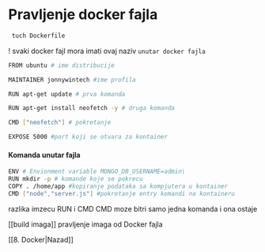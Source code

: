 # Pravljenje docker fajla

```bash
 tuch Dockerfile
```
! svaki docker fajl mora imati ovaj naziv
`unutar docker fajla`

```bash
FROM ubuntu # ime distribucije

MAINTAINER jonnywintech #ime profila 

RUN apt-get update # prva komanda 

RUN apt-get install neofetch -y # druga komanda

CMD ["neofetch"] # pokretanje

EXPOSE 5000 #port koji se otvara za kontainer

```

#### Komanda unutar fajla
```bash
ENV # Envionment variable MONGO_DB_USERNAME=admin\
RUN mkdir -p # komande koje se pokrecu 
COPY . /home/app #kopiranje podataka sa kompjutera u kontainer
CMD ["node","server.js"] #pokretanje entry komandi na kontaineru
```
razlika imzecu RUN i CMD
CMD moze bitri samo jedna komanda i ona ostaje

[[build imaga]] pravljenje imaga od Docker fajla

[[8. Docker|Nazad]] 
